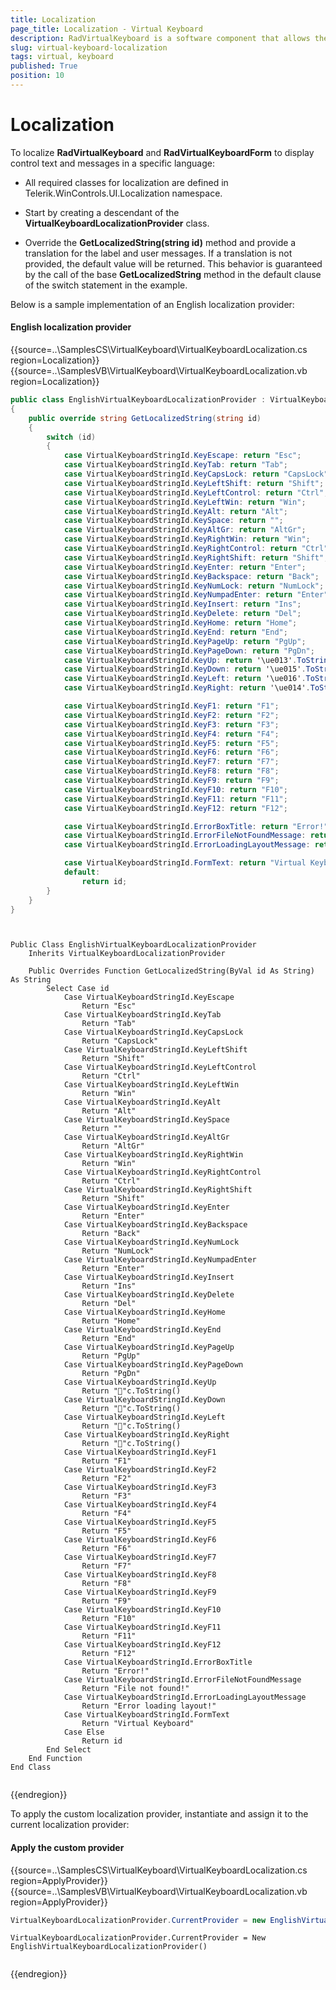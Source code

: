 ```yaml
---
title: Localization
page_title: Localization - Virtual Keyboard
description: RadVirtualKeyboard is a software component that allows the input of characters without the need for physical keys. 
slug: virtual-keyboard-localization
tags: virtual, keyboard
published: True
position: 10
---
```


# Localization

To localize **RadVirtualKeyboard** and **RadVirtualKeyboardForm** to display control text and messages in a specific language:

* All required classes for localization are defined in Telerik.WinControls.UI.Localization namespace.

* Start by creating a descendant of the **VirtualKeyboardLocalizationProvider** class.

* Override the **GetLocalizedString(string id)** method and provide a translation for the label and user messages. If a translation is not provided, the default value will be returned. This behavior is guaranteed by the call of the base **GetLocalizedString** method in the default clause of the switch statement in the example.

Below is a sample implementation of an English localization provider:

#### English localization provider

{{source=..\SamplesCS\VirtualKeyboard\VirtualKeyboardLocalization.cs region=Localization}} 
{{source=..\SamplesVB\VirtualKeyboard\VirtualKeyboardLocalization.vb region=Localization}}

````C#
public class EnglishVirtualKeyboardLocalizationProvider : VirtualKeyboardLocalizationProvider
{
    public override string GetLocalizedString(string id)
    {
        switch (id)
        {
            case VirtualKeyboardStringId.KeyEscape: return "Esc";
            case VirtualKeyboardStringId.KeyTab: return "Tab";
            case VirtualKeyboardStringId.KeyCapsLock: return "CapsLock";
            case VirtualKeyboardStringId.KeyLeftShift: return "Shift";
            case VirtualKeyboardStringId.KeyLeftControl: return "Ctrl";
            case VirtualKeyboardStringId.KeyLeftWin: return "Win";
            case VirtualKeyboardStringId.KeyAlt: return "Alt";
            case VirtualKeyboardStringId.KeySpace: return "";
            case VirtualKeyboardStringId.KeyAltGr: return "AltGr";
            case VirtualKeyboardStringId.KeyRightWin: return "Win";
            case VirtualKeyboardStringId.KeyRightControl: return "Ctrl";
            case VirtualKeyboardStringId.KeyRightShift: return "Shift";
            case VirtualKeyboardStringId.KeyEnter: return "Enter";
            case VirtualKeyboardStringId.KeyBackspace: return "Back";
            case VirtualKeyboardStringId.KeyNumLock: return "NumLock";
            case VirtualKeyboardStringId.KeyNumpadEnter: return "Enter";
            case VirtualKeyboardStringId.KeyInsert: return "Ins";
            case VirtualKeyboardStringId.KeyDelete: return "Del";
            case VirtualKeyboardStringId.KeyHome: return "Home";
            case VirtualKeyboardStringId.KeyEnd: return "End";
            case VirtualKeyboardStringId.KeyPageUp: return "PgUp";
            case VirtualKeyboardStringId.KeyPageDown: return "PgDn";
            case VirtualKeyboardStringId.KeyUp: return '\ue013'.ToString();
            case VirtualKeyboardStringId.KeyDown: return '\ue015'.ToString();
            case VirtualKeyboardStringId.KeyLeft: return '\ue016'.ToString();
            case VirtualKeyboardStringId.KeyRight: return '\ue014'.ToString();

            case VirtualKeyboardStringId.KeyF1: return "F1";
            case VirtualKeyboardStringId.KeyF2: return "F2";
            case VirtualKeyboardStringId.KeyF3: return "F3";
            case VirtualKeyboardStringId.KeyF4: return "F4";
            case VirtualKeyboardStringId.KeyF5: return "F5";
            case VirtualKeyboardStringId.KeyF6: return "F6";
            case VirtualKeyboardStringId.KeyF7: return "F7";
            case VirtualKeyboardStringId.KeyF8: return "F8";
            case VirtualKeyboardStringId.KeyF9: return "F9";
            case VirtualKeyboardStringId.KeyF10: return "F10";
            case VirtualKeyboardStringId.KeyF11: return "F11";
            case VirtualKeyboardStringId.KeyF12: return "F12";

            case VirtualKeyboardStringId.ErrorBoxTitle: return "Error!";
            case VirtualKeyboardStringId.ErrorFileNotFoundMessage: return "File not found!";
            case VirtualKeyboardStringId.ErrorLoadingLayoutMessage: return "Error loading layout!";

            case VirtualKeyboardStringId.FormText: return "Virtual Keyboard";
            default:
                return id;
        }
    }
}



````
````VB.NET

Public Class EnglishVirtualKeyboardLocalizationProvider
    Inherits VirtualKeyboardLocalizationProvider

    Public Overrides Function GetLocalizedString(ByVal id As String) As String
        Select Case id
            Case VirtualKeyboardStringId.KeyEscape
                Return "Esc"
            Case VirtualKeyboardStringId.KeyTab
                Return "Tab"
            Case VirtualKeyboardStringId.KeyCapsLock
                Return "CapsLock"
            Case VirtualKeyboardStringId.KeyLeftShift
                Return "Shift"
            Case VirtualKeyboardStringId.KeyLeftControl
                Return "Ctrl"
            Case VirtualKeyboardStringId.KeyLeftWin
                Return "Win"
            Case VirtualKeyboardStringId.KeyAlt
                Return "Alt"
            Case VirtualKeyboardStringId.KeySpace
                Return ""
            Case VirtualKeyboardStringId.KeyAltGr
                Return "AltGr"
            Case VirtualKeyboardStringId.KeyRightWin
                Return "Win"
            Case VirtualKeyboardStringId.KeyRightControl
                Return "Ctrl"
            Case VirtualKeyboardStringId.KeyRightShift
                Return "Shift"
            Case VirtualKeyboardStringId.KeyEnter
                Return "Enter"
            Case VirtualKeyboardStringId.KeyBackspace
                Return "Back"
            Case VirtualKeyboardStringId.KeyNumLock
                Return "NumLock"
            Case VirtualKeyboardStringId.KeyNumpadEnter
                Return "Enter"
            Case VirtualKeyboardStringId.KeyInsert
                Return "Ins"
            Case VirtualKeyboardStringId.KeyDelete
                Return "Del"
            Case VirtualKeyboardStringId.KeyHome
                Return "Home"
            Case VirtualKeyboardStringId.KeyEnd
                Return "End"
            Case VirtualKeyboardStringId.KeyPageUp
                Return "PgUp"
            Case VirtualKeyboardStringId.KeyPageDown
                Return "PgDn"
            Case VirtualKeyboardStringId.KeyUp
                Return ""c.ToString()
            Case VirtualKeyboardStringId.KeyDown
                Return ""c.ToString()
            Case VirtualKeyboardStringId.KeyLeft
                Return ""c.ToString()
            Case VirtualKeyboardStringId.KeyRight
                Return ""c.ToString()
            Case VirtualKeyboardStringId.KeyF1
                Return "F1"
            Case VirtualKeyboardStringId.KeyF2
                Return "F2"
            Case VirtualKeyboardStringId.KeyF3
                Return "F3"
            Case VirtualKeyboardStringId.KeyF4
                Return "F4"
            Case VirtualKeyboardStringId.KeyF5
                Return "F5"
            Case VirtualKeyboardStringId.KeyF6
                Return "F6"
            Case VirtualKeyboardStringId.KeyF7
                Return "F7"
            Case VirtualKeyboardStringId.KeyF8
                Return "F8"
            Case VirtualKeyboardStringId.KeyF9
                Return "F9"
            Case VirtualKeyboardStringId.KeyF10
                Return "F10"
            Case VirtualKeyboardStringId.KeyF11
                Return "F11"
            Case VirtualKeyboardStringId.KeyF12
                Return "F12"
            Case VirtualKeyboardStringId.ErrorBoxTitle
                Return "Error!"
            Case VirtualKeyboardStringId.ErrorFileNotFoundMessage
                Return "File not found!"
            Case VirtualKeyboardStringId.ErrorLoadingLayoutMessage
                Return "Error loading layout!"
            Case VirtualKeyboardStringId.FormText
                Return "Virtual Keyboard"
            Case Else
                Return id
        End Select
    End Function
End Class


```` 

{{endregion}}

To apply the custom localization provider, instantiate and assign it to the current localization provider:

#### Apply the custom provider

{{source=..\SamplesCS\VirtualKeyboard\VirtualKeyboardLocalization.cs region=ApplyProvider}} 
{{source=..\SamplesVB\VirtualKeyboard\VirtualKeyboardLocalization.vb region=ApplyProvider}}

````C#
VirtualKeyboardLocalizationProvider.CurrentProvider = new EnglishVirtualKeyboardLocalizationProvider();


````
````VB.NET
VirtualKeyboardLocalizationProvider.CurrentProvider = New EnglishVirtualKeyboardLocalizationProvider()


```` 

{{endregion}}

 


 
        
